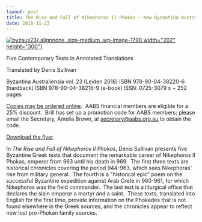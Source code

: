 ```yaml
---
layout: post
title: The Rise and Fall of Nikephoras II Phokas – New Byzantina Australiensia Publication
date: 2018-11-23
---
```


[![byzaus23](http://www.aabs.org.au//wp-content/uploads/wp-content/uploads/2018/11/byzaus23-202x300.jpg){.alignnone
.size-medium .wp-image-1790 width="202"
height="300"}](http://www.aabs.org.au//wp-content/uploads/wp-content/uploads/2018/11/byzaus23.jpg)

Five
Contemporary Texts in Annotated Translations

Translated by
Denis Sullivan

Byzantina Australiensia vol. 23 (Leiden
2018)
ISBN 978-90-04-38220-6 (hardback)
ISBN 978-90-04-38216-9
(e-book)
ISSN: 0725-3079
x + 252 pages

[Copies may
be ordered online](https://brill.com/view/title/38052).  AABS financial
members are eligible for a 25% discount.  Brill has set up a promotion
code for AABS members; please email the Secretary, Amelia Brown,
at <secretary@aabs.org.au> to obtain the code.

[Download the
flyer](http://www.aabs.org.au/wp-content/uploads/2018/11/byzaus23.pdf).

In
*The Rise and Fall of Nikephoros II Phokas*, Denis Sullivan presents
five Byzantine Greek texts that document the remarkable career of
Nikephoros II Phokas, emperor from 963 until his death in 969.  The
first three texts are historical chronicles covering the period 944-963,
which sees Nikephoras' rise from military general.  The fourth is a
"historical epic" poem on the successful Byzantine expedition against
Arab Crete in 960-961, for which Nikephoros was the field commander. 
The last text is a liturgical office that declares the slain emperor a
martyr and a saint.  These texts, translated into English for the first
time, provide information on the Phokades that is not found elsewhere in
the Greek sources, and the chronicles appear to reflect now lost
pro-Phokan family sources.
